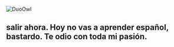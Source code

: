 ![`DuoOwl`](https://user-images.githubusercontent.com/64295233/136299576-aca727a7-b357-46c9-a6f9-7d31eb8e37f3.png)

## salir ahora. Hoy no vas a aprender español, bastardo. Te odio con toda mi pasión.
